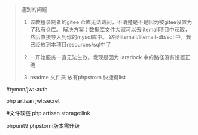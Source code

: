 > 遇到的问题：
> 1. 该教程录制者的gitee 仓库无法访问，不清楚是不是因为被gitee设置为了私有仓库。 
> 解决方案：数据库文件大家可以去litemall项目中获取，然后直接导入到你的mysql库中。 路径litemall/litemall-db/sql 中。我已经放到本项目resources/sql中了
> 
> 2. 一开始服务一直无法生效。发现是因为 laradock 中的路径没有设置正确
> 3. readme 文件夹 放有phpstrom 快捷键list


#tymon/jwt-auth

php artisan jwt:secret


#文件软链
php artisan storage:link

phpunit9 phpstorm版本需升级
